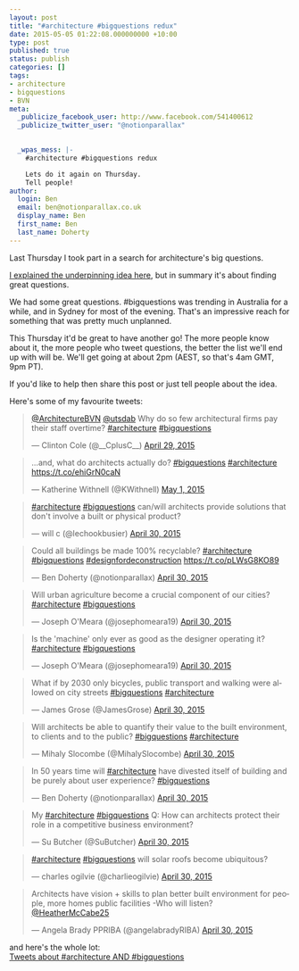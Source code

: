 ```yaml
---
layout: post
title: "#architecture #bigquestions redux"
date: 2015-05-05 01:22:08.000000000 +10:00
type: post
published: true
status: publish
categories: []
tags:
- architecture
- bigquestions
- BVN
meta:
  _publicize_facebook_user: http://www.facebook.com/541400612
  _publicize_twitter_user: "@notionparallax"
  

  _wpas_mess: |-
    #architecture #bigquestions redux

    Lets do it again on Thursday.
    Tell people!
author:
  login: Ben
  email: ben@notionparallax.co.uk
  display_name: Ben
  first_name: Ben
  last_name: Doherty
---
```

<p>Last Thursday I took part in a search for architecture's big questions.</p>
<p><a href="http://notionparallax.co.uk/wordpress/?p=1762">I explained the underpinning idea here</a>, but in summary it's about finding great questions.</p>
<p>We had some great questions. #bigquestions was trending in Australia for a while, and in Sydney for most of the evening. That's an impressive reach for something that was pretty much unplanned.</p>
<p>This Thursday it'd be great to have another go! The more people know about it, the more people who tweet questions, the better the list we'll end up with will be. We'll get going at about 2pm (AEST, so that's 4am GMT, 9pm PT).</p>
<p>If you'd like to help then share this post or just tell people about the idea.</p>
<p>Here's some of my favourite tweets:<br />
<script async src="//platform.twitter.com/widgets.js" charset="utf-8"></script></p>
<blockquote class="twitter-tweet" data-partner="tweetdeck"><p lang="en" dir="ltr"><a href="https://twitter.com/ArchitectureBVN">@ArchitectureBVN</a> <a href="https://twitter.com/utsdab">@utsdab</a> &#10;&#10;Why do so few architectural firms pay their staff overtime? &#10;&#10;<a href="https://twitter.com/hashtag/architecture?src=hash">#architecture</a> <a href="https://twitter.com/hashtag/bigquestions?src=hash">#bigquestions</a></p>
<p>&mdash; Clinton Cole (@__CplusC__) <a href="https://twitter.com/__CplusC__/status/593525742928953344">April 29, 2015</a></p></blockquote>
<blockquote class="twitter-tweet" data-partner="tweetdeck"><p lang="en" dir="ltr">...and, what do architects actually do? <a href="https://twitter.com/hashtag/bigquestions?src=hash">#bigquestions</a> <a href="https://twitter.com/hashtag/architecture?src=hash">#architecture</a> <a href="https://t.co/ehiGrN0caN">https://t.co/ehiGrN0caN</a></p>
<p>&mdash; Katherine Withnell (@KWithnell) <a href="https://twitter.com/KWithnell/status/593965402742358017">May 1, 2015</a></p></blockquote>
<blockquote class="twitter-tweet" data-partner="tweetdeck"><p lang="en" dir="ltr"><a href="https://twitter.com/hashtag/architecture?src=hash">#architecture</a> <a href="https://twitter.com/hashtag/bigquestions?src=hash">#bigquestions</a> can/will architects provide solutions that don&#39;t involve a built or physical product?</p>
<p>&mdash; will c (@lechookbusier) <a href="https://twitter.com/lechookbusier/status/593918784676597760">April 30, 2015</a></p></blockquote>
<blockquote class="twitter-tweet" data-partner="tweetdeck"><p lang="en" dir="ltr">Could all buildings be made 100% recyclable?&#10;<a href="https://twitter.com/hashtag/architecture?src=hash">#architecture</a> <a href="https://twitter.com/hashtag/bigquestions?src=hash">#bigquestions</a> <a href="https://twitter.com/hashtag/designfordeconstruction?src=hash">#designfordeconstruction</a>  <a href="https://t.co/pLWsG8KO89">https://t.co/pLWsG8KO89</a></p>
<p>&mdash; Ben Doherty (@notionparallax) <a href="https://twitter.com/notionparallax/status/593908231094685696">April 30, 2015</a></p></blockquote>
<blockquote class="twitter-tweet" data-partner="tweetdeck"><p lang="en" dir="ltr">Will urban agriculture become a crucial component of our cities? <a href="https://twitter.com/hashtag/architecture?src=hash">#architecture</a> <a href="https://twitter.com/hashtag/bigquestions?src=hash">#bigquestions</a></p>
<p>&mdash; Joseph O&#39;Meara (@josephomeara19) <a href="https://twitter.com/josephomeara19/status/593907559020371968">April 30, 2015</a></p></blockquote>
<blockquote class="twitter-tweet" data-partner="tweetdeck"><p lang="en" dir="ltr">Is the &#39;machine&#39; only ever as good as the designer operating it? <a href="https://twitter.com/hashtag/architecture?src=hash">#architecture</a> <a href="https://twitter.com/hashtag/bigquestions?src=hash">#bigquestions</a></p>
<p>&mdash; Joseph O&#39;Meara (@josephomeara19) <a href="https://twitter.com/josephomeara19/status/593904011150954498">April 30, 2015</a></p></blockquote>
<blockquote class="twitter-tweet" data-partner="tweetdeck"><p lang="en" dir="ltr">What if by 2030 only bicycles, public transport and walking were allowed on city streets <a href="https://twitter.com/hashtag/bigquestions?src=hash">#bigquestions</a> <a href="https://twitter.com/hashtag/architecture?src=hash">#architecture</a></p>
<p>&mdash; James Grose (@JamesGrose) <a href="https://twitter.com/JamesGrose/status/593729439235637249">April 30, 2015</a></p></blockquote>
<blockquote class="twitter-tweet" data-partner="tweetdeck"><p lang="en" dir="ltr">Will architects be able to quantify their value to the built environment, to clients and to the public? <a href="https://twitter.com/hashtag/bigquestions?src=hash">#bigquestions</a> <a href="https://twitter.com/hashtag/architecture?src=hash">#architecture</a></p>
<p>&mdash; Mihaly Slocombe (@MihalySlocombe) <a href="https://twitter.com/MihalySlocombe/status/593706577883869184">April 30, 2015</a></p></blockquote>
<blockquote class="twitter-tweet" data-partner="tweetdeck"><p lang="en" dir="ltr">In 50 years time will <a href="https://twitter.com/hashtag/architecture?src=hash">#architecture</a> have divested itself of building and be purely about user experience?&#10;<a href="https://twitter.com/hashtag/bigquestions?src=hash">#bigquestions</a></p>
<p>&mdash; Ben Doherty (@notionparallax) <a href="https://twitter.com/notionparallax/status/593697614593335296">April 30, 2015</a></p></blockquote>
<blockquote class="twitter-tweet" data-partner="tweetdeck"><p lang="en" dir="ltr">My <a href="https://twitter.com/hashtag/architecture?src=hash">#architecture</a> <a href="https://twitter.com/hashtag/bigquestions?src=hash">#bigquestions</a> Q: How can architects protect their role in a competitive business environment?</p>
<p>&mdash; Su Butcher (@SuButcher) <a href="https://twitter.com/SuButcher/status/593706282932117504">April 30, 2015</a></p></blockquote>
<blockquote class="twitter-tweet" data-partner="tweetdeck"><p lang="en" dir="ltr"><a href="https://twitter.com/hashtag/architecture?src=hash">#architecture</a> <a href="https://twitter.com/hashtag/bigquestions?src=hash">#bigquestions</a> will solar roofs become ubiquitous?</p>
<p>&mdash; charles ogilvie (@charlieogilvie) <a href="https://twitter.com/charlieogilvie/status/593702628762214400">April 30, 2015</a></p></blockquote>
<blockquote class="twitter-tweet" data-partner="tweetdeck"><p lang="en" dir="ltr">Architects have vision + skills to plan better built environment for people, more homes public facilities -Who will listen?&#10;<a href="https://twitter.com/HeatherMcCabe25">@HeatherMcCabe25</a></p>
<p>&mdash; Angela Brady PPRIBA  (@angelabradyRIBA) <a href="https://twitter.com/angelabradyRIBA/status/593702005757063168">April 30, 2015</a></p></blockquote>
<p>and here's the whole lot:<br />
<a class="twitter-timeline" href="https://twitter.com/search?q=%23architecture%20AND%20%23bigquestions" data-widget-id="595395429090463746">Tweets about #architecture AND #bigquestions</a><br />
<script>!function(d,s,id){var js,fjs=d.getElementsByTagName(s)[0],p=/^http:/.test(d.location)?'http':'https';if(!d.getElementById(id)){js=d.createElement(s);js.id=id;js.src=p+"://platform.twitter.com/widgets.js";fjs.parentNode.insertBefore(js,fjs);}}(document,"script","twitter-wjs");</script></p>

